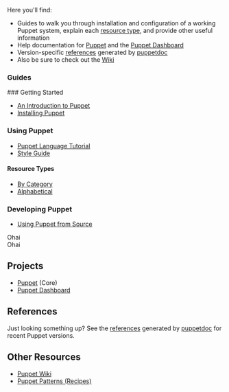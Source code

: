 Here you'll find:

* Guides to walk you through installation and configuration of a
  working Puppet system, explain each [resource type](/guides/types/),
  and provide other useful information
* Help documentation for [Puppet](/projects/puppet/) and the [Puppet Dashboard](/projects/dashboard/)
* Version-specific [references](/references/) generated by
  [puppetdoc](/projects/puppet/puppetdoc.html)
* Also be sure to check out the [Wiki](http://reductivelabs.com/trac/puppet/wiki)

<div class="section">
  <h3>Guides</h3>
  ### Getting Started

  * [An Introduction to Puppet](/guides/introduction.html)
  * [Installing Puppet](/guides/installation.html)

  ### Using Puppet

  * [Puppet Language Tutorial](/guides/language_tutorial.html)
  * [Style Guide](/guides/style.html)

  #### Resource Types

  * [By Category](/guides/types/)
  * [Alphabetical](/guides/types/alphabetical_index.html)

  ### Developing Puppet

  * [Using Puppet from Source](/guides/from_source.html)
</div>
<div class="section">
  Ohai
</div>
<div class="section">
  Ohai
</div>


    
Projects
--------

* [Puppet](/projects/puppet/) (Core)
* [Puppet Dashboard](/projects/dashboard/)

References
----------

Just looking something up?  See the [references](references/)
generated by [puppetdoc](/projects/puppet/puppetdoc.html) for
recent Puppet versions.

Other Resources
---------------

* [Puppet Wiki](http://reductivelabs.com/trac/puppet/wiki) 
* [Puppet Patterns (Recipes)](http://reductivelabs.com/trac/puppet/wiki/Recipes)
